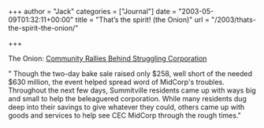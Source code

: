 +++
author = "Jack"
categories = ["Journal"]
date = "2003-05-09T01:32:11+00:00"
title = "That’s the spirit! (the Onion)"
url = "/2003/thats-the-spirit-the-onion/"

+++

The Onion: [Community Rallies Behind Struggling Corporation][1]

" Though the two-day bake sale raised only $258, well short of the needed $630 million, the event helped spread word of MidCorp's troubles. Throughout the next few days, Summitville residents came up with ways big and small to help the beleaguered corporation. While many residents dug deep into their savings to give whatever they could, others came up with goods and services to help see CEC MidCorp through the rough times."

 [1]: http://www.theonion.com/onion3815/community_rallies.html